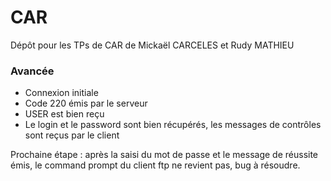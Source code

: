 # CAR
Dépôt pour les TPs de CAR de Mickaël CARCELES et Rudy MATHIEU

### Avancée
- Connexion initiale
- Code 220 émis par le serveur
- USER est bien reçu
- Le login et le password sont bien récupérés, les messages de contrôles sont reçus par le client

Prochaine étape : après la saisi du mot de passe et le message de réussite émis, le command prompt du client ftp ne revient pas, bug à résoudre.
